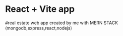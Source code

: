 # React + Vite app
#real estate web app created by me with MERN STACK (mongodb,express,react,nodejs)
